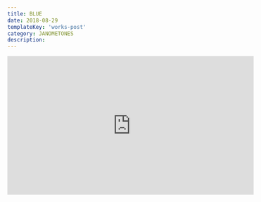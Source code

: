 ```yaml
---
title: BLUE
date: 2018-08-29
templateKey: 'works-post'
category: JANOMETONES
description:
---
```

<iframe width="560" height="315" src="https://www.youtube.com/embed/K7iNI5j-wPg" frameBorder="0" allow="accelerometer; autoplay; encrypted-media; gyroscope; picture-in-picture" allowFullScreen></iframe>